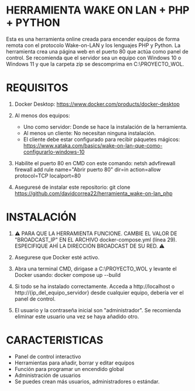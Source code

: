 # HERRAMIENTA WAKE ON LAN + PHP + PYTHON
Esta es una herramienta online creada para encender equipos de forma remota con el protocolo Wake-on-LAN y los lenguajes PHP y Python.
La herramienta crea una página web en el puerto 80 que actúa como panel de control.
Se recomienda que el servidor sea un equipo con Windows 10 o Windows 11 y que la carpeta zip se descomprima en C:\PROYECTO_WOL.

# REQUISITOS
1. Docker Desktop: https://www.docker.com/products/docker-desktop

2. Al menos dos equipos:
    - Uno como servidor: Donde se hace la instalación de la herramienta.
    - Al menos un cliente: No necesitan ninguna instalación.
    - El cliente debe estar configurado para recibir páquetes mágicos: https://www.xataka.com/basics/wake-on-lan-que-como-configurarlo-windows-10

3. Habilite el puerto 80 en CMD con este comando: netsh advfirewall firewall add rule name="Abrir puerto 80" dir=in action=allow protocol=TCP localport=80

4. Aseguresé de instalar este repositorio: git clone https://github.com/davidcorrea22/herramienta_wake-on-lan_php

# INSTALACIÓN
1. ⚠ PARA QUE LA HERRAMIENTA FUNCIONE. CAMBIE EL VALOR DE "BROADCAST_IP" EN EL ARCHIVO docker-compose.yml (línea 29). ESPECIFIQUE AHÍ LA DIRECCIÓN BROADCAST DE SU RED. ⚠

2. Asegurese que Docker esté activo.

3. Abra una terminal CMD, dirigase a C:\PROYECTO_WOL y levante el Docker usando: docker compose up --build

4. Si todo se ha instalado correctamente. Acceda a http://localhost o http://{ip_del_equipo_servidor} desde cualquier equipo, debería ver el panel de control.

5. El usuario y la contraseña inicial son "administrador". Se recomienda eliminar este usuario una vez se haya añadido otro.

# CARACTERISTICAS
- Panel de control interactivo
- Herramientas para añadir, borrar y editar equipos
- Función para programar un encendido global
- Administración de usuarios
- Se puedes crean más usuarios, administradores o estándar.
